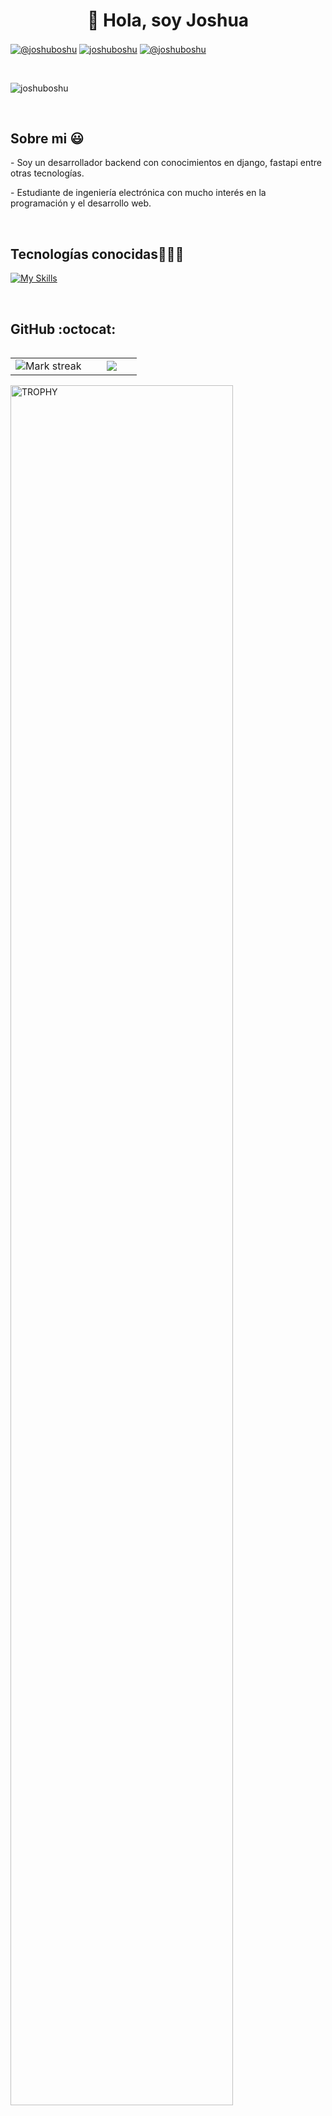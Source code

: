 <h1 align="center">👋 Hola, soy Joshua</h1>
<p align="left">
<a href="https://www.tiktok.com/@joshuboshu" target="blank"><img align="center" src="https://img.shields.io/badge/TikTok-000000?style=for-the-badge&logo=tiktok&logoColor=white" alt="@joshuboshu" /></a>
<a href="https://linkedin.com/in/joshua-colman-lombardo-7b7393205/" target="blank"><img align="center" src="https://img.shields.io/badge/LinkedIn-0077B5?style=for-the-badge&logo=linkedin&logoColor=white" alt="joshuboshu"/></a>
<a href = "mailto:joshuboshu@gmail.com" target="blank"><img align="center" src="https://img.shields.io/badge/Gmail-D14836?style=for-the-badge&logo=gmail&logoColor=white" alt="@joshuboshu"  /></a>
  </p>

<br>

  <p align="left"> <img src="https://komarev.com/ghpvc/?username=joshuboshu" alt="joshuboshu" /> </p>

<br>
<h2>Sobre mi 😃</h2>
<p>
  - Soy un desarrollador backend con conocimientos en django, fastapi entre otras tecnologías. 
</p>
<p>
  - Estudiante de ingeniería electrónica con mucho interés en la programación y el desarrollo web.
</p>


<br>

<h2 >Tecnologías conocidas👨🏻‍💻</h2>
<!--tech stack icons-->
<p align="left">

[![My Skills](https://skillicons.dev/icons?i=js,html,css,react,next,c,cpp,django,fastapi,py,pycharm,vscode,linux,ubuntu,mint,mysql,postgres,git,github)](https://skillicons.dev)

</p>

<br>


<h2>GitHub :octocat:</h2>
<!--- stats & Trophy (start) -->
<p align="center">
  <!--- stats (start) -->
<table align="left">
<tr border="none">
<td width="60%" align="center">

<!--  <img  align="center"  src="https://github-readme-stats.vercel.app/api?username=joshuboshu&theme=dark&show_icons=true&count_private=true" />
  <br></br> -->
  <img  title="🔥 Get streak stats for your profile at git.io/streak-stats" alt="Mark streak" src="https://github-readme-streak-stats.herokuapp.com/?user=joshuboshu&theme=dark&hide_border=false" /> 
</td>

<td width="40%" align="center">

  <img  align="center"  src="https://github-readme-stats.anuraghazra1.vercel.app/api/top-langs/?username=joshuboshu&theme=dark&hide_border=false&no-bg=true&no-frame=true&langs_count=10"/>

  </td>
</tr>
</table>
<!--- stats (end) -->

<!--- trophy (start) -->
<div align=left>
  <a href="https://github.com/ryo-ma/github-profile-trophy" title="Go to Source">
      <img align="center" width=84% src="https://github-profile-trophy.vercel.app/?username=joshuboshu&theme=radical&row=1&column=7&margin-h=15&margin-w=5&no-bg=true" alt="TROPHY" />
    </a>
</div>
<!--- trophy (start) -->


</p>        
<!--- stats (end) -->
